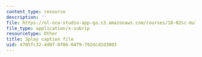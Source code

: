 ```yaml
---
content_type: resource
description: ''
file: https://ol-ocw-studio-app-qa.s3.amazonaws.com/courses/18-02sc-multivariable-calculus-fall-2010/4705fc324d0f8f0604f9792dcd2d3003_ImzS_gSbjK4.srt
file_type: application/x-subrip
resourcetype: Other
title: 3play caption file
uid: 4705fc32-4d0f-8f06-04f9-792dcd2d3003
---
```

